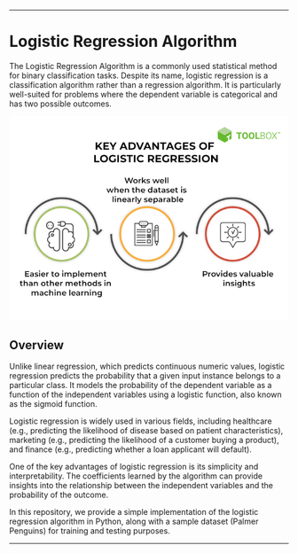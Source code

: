 ---

# Logistic Regression Algorithm

The Logistic Regression Algorithm is a commonly used statistical method for binary classification tasks. Despite its name, logistic regression is a classification algorithm rather than a regression algorithm. It is particularly well-suited for problems where the dependent variable is categorical and has two possible outcomes.  

<p align="center">
    <img src="logistic regression.png" width="700" hight ="800">
</p>    

## Overview  

Unlike linear regression, which predicts continuous numeric values, logistic regression predicts the probability that a given input instance belongs to a particular class. It models the probability of the dependent variable as a function of the independent variables using a logistic function, also known as the sigmoid function.

Logistic regression is widely used in various fields, including healthcare (e.g., predicting the likelihood of disease based on patient characteristics), marketing (e.g., predicting the likelihood of a customer buying a product), and finance (e.g., predicting whether a loan applicant will default).

One of the key advantages of logistic regression is its simplicity and interpretability. The coefficients learned by the algorithm can provide insights into the relationship between the independent variables and the probability of the outcome.

In this repository, we provide a simple implementation of the logistic regression algorithm in Python, along with a sample dataset (Palmer Penguins) for training and testing purposes.

---